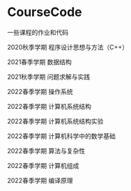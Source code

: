 # CourseCode
一些课程的作业和代码

2020秋季学期 程序设计思想与方法（C++）

2021春季学期 数据结构

2021秋季学期 问题求解与实践

2022春季学期 操作系统

2022春季学期 计算机系统结构

2022春季学期 计算机系统结构实验

2022春季学期 计算机科学中的数学基础

2022春季学期 算法与复杂性

2022春季学期 计算机组成

2022春季学期 编译原理

